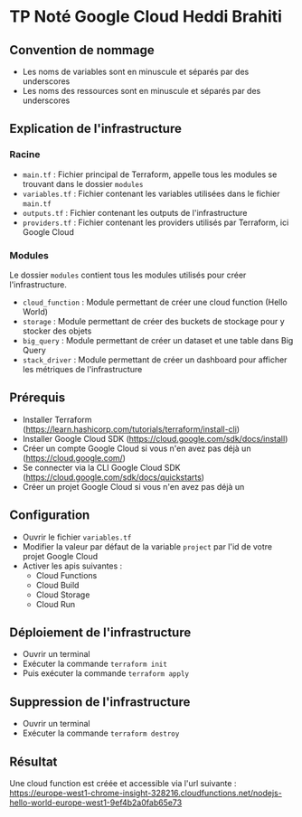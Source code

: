 # TP Noté Google Cloud Heddi Brahiti

## Convention de nommage

- Les noms de variables sont en minuscule et séparés par des underscores
- Les noms des ressources sont en minuscule et séparés par des underscores

## Explication de l'infrastructure

### Racine

- `main.tf` : Fichier principal de Terraform, appelle tous les modules se trouvant dans le dossier `modules`
- `variables.tf` : Fichier contenant les variables utilisées dans le fichier `main.tf`
- `outputs.tf` : Fichier contenant les outputs de l'infrastructure
- `providers.tf` : Fichier contenant les providers utilisés par Terraform, ici Google Cloud

### Modules

Le dossier `modules` contient tous les modules utilisés pour créer l'infrastructure.

- `cloud_function` : Module permettant de créer une cloud function (Hello World)
- `storage` : Module permettant de créer des buckets de stockage pour y stocker des objets
- `big_query` : Module permettant de créer un dataset et une table dans Big Query
- `stack_driver` : Module permettant de créer un dashboard pour afficher les métriques de l'infrastructure

## Prérequis

- Installer Terraform (https://learn.hashicorp.com/tutorials/terraform/install-cli)
- Installer Google Cloud SDK (https://cloud.google.com/sdk/docs/install)
- Créer un compte Google Cloud si vous n'en avez pas déjà un (https://cloud.google.com/)
- Se connecter via la CLI Google Cloud SDK (https://cloud.google.com/sdk/docs/quickstarts)
- Créer un projet Google Cloud si vous n'en avez pas déjà un 

## Configuration

- Ouvrir le fichier `variables.tf`
- Modifier la valeur par défaut de la variable `project` par l'id de votre projet Google Cloud
- Activer les apis suivantes : 
    - Cloud Functions
    - Cloud Build
    - Cloud Storage
    - Cloud Run

## Déploiement de l'infrastructure

- Ouvrir un terminal
- Exécuter la commande `terraform init`
- Puis exécuter la commande `terraform apply`

## Suppression de l'infrastructure

- Ouvrir un terminal
- Exécuter la commande `terraform destroy`

## Résultat

Une cloud function est créée et accessible via l'url suivante : https://europe-west1-chrome-insight-328216.cloudfunctions.net/nodejs-hello-world-europe-west1-9ef4b2a0fab65e73